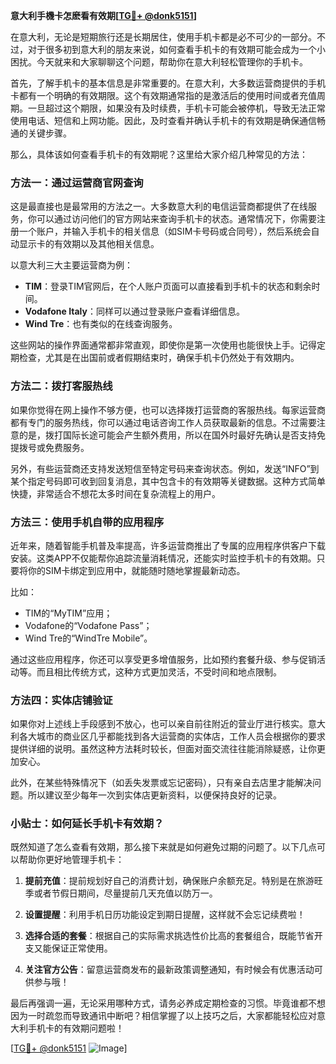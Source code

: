 **意大利手機卡怎麽看有效期[[TG💪+ @donk5151](https://t.me/s/donk5151)]**

在意大利，无论是短期旅行还是长期居住，使用手机卡都是必不可少的一部分。不过，对于很多初到意大利的朋友来说，如何查看手机卡的有效期可能会成为一个小困扰。今天就来和大家聊聊这个问题，帮助你在意大利轻松管理你的手机卡。

首先，了解手机卡的基本信息是非常重要的。在意大利，大多数运营商提供的手机卡都有一个明确的有效期限。这个有效期通常指的是激活后的使用时间或者充值周期。一旦超过这个期限，如果没有及时续费，手机卡可能会被停机，导致无法正常使用电话、短信和上网功能。因此，及时查看并确认手机卡的有效期是确保通信畅通的关键步骤。

那么，具体该如何查看手机卡的有效期呢？这里给大家介绍几种常见的方法：

### 方法一：通过运营商官网查询

这是最直接也是最常用的方法之一。大多数意大利的电信运营商都提供了在线服务，你可以通过访问他们的官方网站来查询手机卡的状态。通常情况下，你需要注册一个账户，并输入手机卡的相关信息（如SIM卡号码或合同号），然后系统会自动显示卡的有效期以及其他相关信息。

以意大利三大主要运营商为例：
- **TIM**：登录TIM官网后，在个人账户页面可以直接看到手机卡的状态和剩余时间。
- **Vodafone Italy**：同样可以通过登录账户查看详细信息。
- **Wind Tre**：也有类似的在线查询服务。

这些网站的操作界面通常都非常直观，即使你是第一次使用也能很快上手。记得定期检查，尤其是在出国前或者假期结束时，确保手机卡仍然处于有效期内。

### 方法二：拨打客服热线

如果你觉得在网上操作不够方便，也可以选择拨打运营商的客服热线。每家运营商都有专门的服务热线，你可以通过电话咨询工作人员获取最新的信息。不过需要注意的是，拨打国际长途可能会产生额外费用，所以在国外时最好先确认是否支持免提拨号或免费服务。

另外，有些运营商还支持发送短信至特定号码来查询状态。例如，发送“INFO”到某个指定号码即可收到回复消息，其中包含卡的有效期等关键数据。这种方式简单快捷，非常适合不想花太多时间在复杂流程上的用户。

### 方法三：使用手机自带的应用程序

近年来，随着智能手机普及率提高，许多运营商推出了专属的应用程序供客户下载安装。这类APP不仅能帮你追踪流量消耗情况，还能实时监控手机卡的有效期。只要将你的SIM卡绑定到应用中，就能随时随地掌握最新动态。

比如：
- TIM的“MyTIM”应用；
- Vodafone的“Vodafone Pass”；
- Wind Tre的“WindTre Mobile”。

通过这些应用程序，你还可以享受更多增值服务，比如预约套餐升级、参与促销活动等。而且相比传统方式，这种方式更加灵活，不受时间和地点限制。

### 方法四：实体店铺验证

如果你对上述线上手段感到不放心，也可以亲自前往附近的营业厅进行核实。意大利各大城市的商业区几乎都能找到各大运营商的实体店，工作人员会根据你的要求提供详细的说明。虽然这种方法耗时较长，但面对面交流往往能消除疑惑，让你更加安心。

此外，在某些特殊情况下（如丢失发票或忘记密码），只有亲自去店里才能解决问题。所以建议至少每年一次到实体店更新资料，以便保持良好的记录。

### 小贴士：如何延长手机卡有效期？

既然知道了怎么查看有效期，那么接下来就是如何避免过期的问题了。以下几点可以帮助你更好地管理手机卡：

1. **提前充值**：提前规划好自己的消费计划，确保账户余额充足。特别是在旅游旺季或者节假日期间，尽量提前几天充值以防万一。

2. **设置提醒**：利用手机日历功能设定到期日提醒，这样就不会忘记续费啦！

3. **选择合适的套餐**：根据自己的实际需求挑选性价比高的套餐组合，既能节省开支又能保证正常使用。

4. **关注官方公告**：留意运营商发布的最新政策调整通知，有时候会有优惠活动可供参与哦！

最后再强调一遍，无论采用哪种方式，请务必养成定期检查的习惯。毕竟谁都不想因为一时疏忽而导致通讯中断吧？相信掌握了以上技巧之后，大家都能轻松应对意大利手机卡的有效期问题啦！

[[TG💪+ @donk5151](https://t.me/s/donk5151) ![Image](https://i.postimg.cc/rwNCRYN7/Snipaste-2025-04-30-17-27-05.png)]